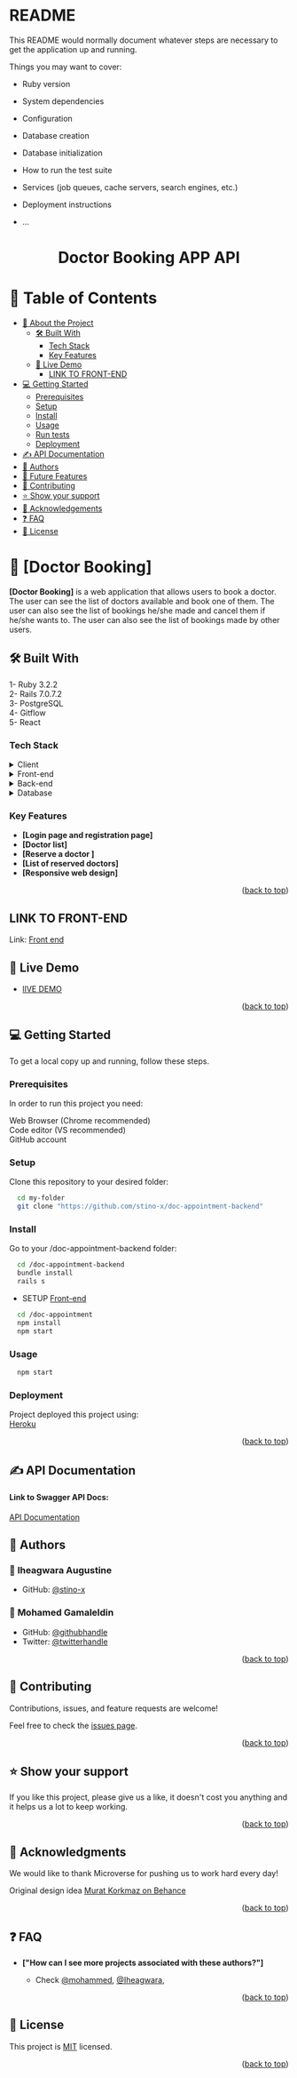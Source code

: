 # README

This README would normally document whatever steps are necessary to get the
application up and running.

Things you may want to cover:

* Ruby version

* System dependencies

* Configuration

* Database creation

* Database initialization

* How to run the test suite

* Services (job queues, cache servers, search engines, etc.)

* Deployment instructions

* ...
<a name="readme-top"></a>

<div align="center">

<h1><b>Doctor Booking APP API</b></h1>
 
</div>


# 📗 Table of Contents

- [📖 About the Project](#about-project)
  - [🛠 Built With](#built-with)
    - [Tech Stack](#tech-stack)
    - [Key Features](#key-features)
  - [🚀 Live Demo](#live-demo)
    - [LINK TO FRONT-END](#back-end)
- [💻 Getting Started](#getting-started)
  - [Prerequisites](#prerequisites)
  - [Setup](#setup)
  - [Install](#install)
  - [Usage](#usage)
  - [Run tests](#run-tests)
  - [Deployment](#triangular_flag_on_post-deployment)
- [✍️ API Documentation](#api-documentation)
- [👥 Authors](#authors)
- [🔭 Future Features](#future-features)
- [🤝 Contributing](#contributing)
- [⭐️ Show your support](#support)
- [🙏 Acknowledgements](#acknowledgements)
- [❓ FAQ](#faq)
- [📝 License](#license)

# 📖 [Doctor Booking] <a name="about-project"></a>

**[Doctor Booking]** is a web application that allows users to book a doctor. The user can see the
list of doctors available and book one of them. The user can also see the list of bookings he/she
made and cancel them if he/she wants to. The user can also see the list of bookings made by other users.

## 🛠 Built With <a name="built-with"></a>

1- Ruby 3.2.2<br>
2- Rails 7.0.7.2<br>
3- PostgreSQL<br>
4- Gitflow<br>
5- React<br>

### Tech Stack <a name="tech-stack"></a>

<details>
  <summary>Client</summary>
  <ul>
    <li><a href="https://www.microverse.org/">Microverse</a></li>
  </ul>
</details>

<details>
<summary>Front-end</summary>
  <ul>
    <li><a href="https://www.javascript.com/">JavaScript</a></li>
    <li><a href="https://www.reactjs.org/">React</a></li>
    <li><a href="https://www.redux.js.org/">Redux</a></li>
    <li><a href="https://www.html.com/">HTML</a></li>
    <li><a href="https://www.css.com/">CSS</a></li>
  </ul>
</details>

<details>
<summary>Back-end</summary>
  <ul>
    <li><a href="https://www.ruby-lang.org/">Ruby</a></li>
    <li><a href="https://www.rubyonrails.org/">Rails</a></li>
  </ul>
</details>

<details>
<summary>Database</summary>
  <ul>
    <li><a href="https://www.postgresql.org/">PostgreSQL</a></li>
  </ul>
</details>

### Key Features <a name="key-features"></a>
- **[Login page and registration page]**
- **[Doctor list]**
- **[Reserve a doctor ]**
- **[List of reserved doctors]**
- **[Responsive web design]**


<p align="right">(<a href="#readme-top">back to top</a>)</p>

## LINK TO FRONT-END <a name="back-end"></a>
Link: [Front end](https://github.com/stino-x/doc-appointment)

## 🚀 Live Demo <a name="live-demo"></a>

- [lIVE DEMO]()

<p align="right">(<a href="#readme-top">back to top</a>)</p>

## 💻 Getting Started <a name="getting-started"></a>

To get a local copy up and running, follow these steps.

### Prerequisites

In order to run this project you need:

Web Browser (Chrome recommended)<br>
Code editor (VS recommended)<br>
GitHub account<br>

### Setup

Clone this repository to your desired folder:

```sh
  cd my-folder
  git clone "https://github.com/stino-x/doc-appointment-backend"
```
### Install

Go to your /doc-appointment-backend folder:

```sh
  cd /doc-appointment-backend
  bundle install
  rails s
```
- SETUP [Front-end](https://github.com/stino-x/doc-appointment) 

```sh
  cd /doc-appointment
  npm install
  npm start
```	

### Usage

```sh
  npm start
```

### Deployment

Project deployed this project using:<br>[Heroku]()

<p align="right">(<a href="#readme-top">back to top</a>)</p>

## ✍️ API Documentation <a name="api-documentation"></a>

#### Link to Swagger API Docs:

[API Documentation](https://docs.google.com/document/d/13OQu_v0dphusgY33zrDm3B_vsdavvDGy_O5qIst0YIw/edit?usp=sharing) 

## 👥 Authors <a name="authors"></a>

### 👤 **Iheagwara Augustine**

- GitHub: [@stino-x](https://github.com/stino-x)

### 👤 **Mohamed Gamaleldin**

- GitHub: [@githubhandle](https://github.com/mohamedgamaleldin999999)
- Twitter: [@twitterhandle](https://twitter.com/Mohamme43086002)


<p align="right">(<a href="#readme-top">back to top</a>)</p>

## 🤝 Contributing <a name="contributing"></a>

Contributions, issues, and feature requests are welcome!

Feel free to check the [issues page](https://github.com/stino-x/doc-appointment-backend/issues).

<p align="right">(<a href="#readme-top">back to top</a>)</p>

## ⭐️ Show your support <a name="support"></a>

If you like this project, please give us a like, it doesn't cost you anything and it helps us a lot to keep working.

<p align="right">(<a href="#readme-top">back to top</a>)</p>

## 🙏 Acknowledgments <a name="acknowledgements"></a>

We would like to thank Microverse for pushing us to work hard every day!

Original design idea [Murat Korkmaz on Behance](https://www.behance.net/muratk)

<p align="right">(<a href="#readme-top">back to top</a>)</p>

## ❓ FAQ <a name="faq"></a>

- **["How can I see more projects associated with these authors?"]**

   - Check [@mohammed](https://github.com/mohamedgamaleldin999999), [@Iheagwara](https://github.com/stino-x),

<p align="right">(<a href="#readme-top">back to top</a>)</p>

## 📝 License <a name="license"></a>

This project is [MIT](./LICENSE) licensed.

<p align="right">(<a href="#readme-top">back to top</a>)</p>
 
